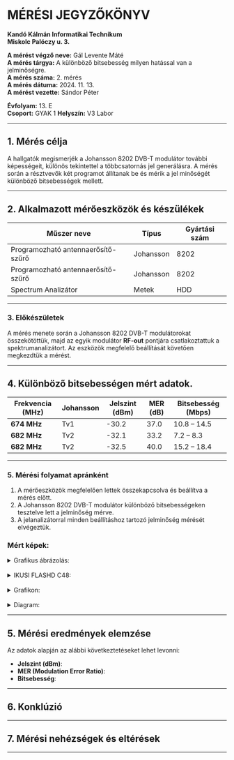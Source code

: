 
# MÉRÉSI JEGYZŐKÖNYV

**Kandó Kálmán Informatikai Technikum**  
**Miskolc Palóczy u. 3.**

**A mérést végző neve:** Gál Levente Máté  
**A mérés tárgya:** A különböző bitsebesség milyen hatással van a jelminőségre.  
**A mérés száma:** 2. mérés  
**A mérés dátuma:** 2024. 11. 13.  
**A mérést vezette:** Sándor Péter  

**Évfolyam:** 13. E  
**Csoport:** GYAK 1 
**Helyszín:** V3 Labor  

---

## 1. Mérés célja
A hallgatók megismerjék a Johansson 8202 DVB-T modulátor további képességeit, különös tekintettel a többcsatornás jel generálásra. A mérés során a résztvevők két programot állítanak be és mérik a jel minőségét különböző bitsebességek mellett.

---

## 2. Alkalmazott mérőeszközök és készülékek

| Műszer neve                         | Típus       | Gyártási szám |
| ----------------------------------- | ----------- | ------------- |
| Programozható antennaerősítő-szűrő  | Johansson   | 8202          |
| Programozható antennaerősítő-szűrő  | Johansson   | 8202          |
| Spectrum Analizátor                 | Metek       | HDD           |

---

### 3. Előkészületek
A mérés menete során a Johansson 8202 DVB-T modulátorokat összekötöttük, majd az egyik modulátor **RF-out** pontjára csatlakoztattuk a spektrumanalizátort. Az eszközök megfelelő beállítását követően megkezdtük a mérést.

---

## 4. Különböző bitsebességen mért adatok.

| Frekvencia (MHz) | Johansson        | Jelszint (dBm) | MER (dB) | Bitsebesség (Mbps) |
| ---------------- | ---------------- | -------------- | -------- | ------------------ |
| **674 MHz**      | Tv1              | -30.2          | 37.0     | 10.8 – 14.5        |
| **682 MHz**      | Tv2              | -32.1          | 33.2     | 7.2 – 8.3          |
| **682 MHz**      | Tv2              | -32.5          | 40.0     | 15.2 – 18.4        |

---

### 5. Mérési folyamat apránként
1. A mérőeszközök megfelelően lettek összekapcsolva és beállítva a mérés előtt.   
2. A Johansson 8202 DVB-T modulátor különböző bitsebességeken tesztelve lett a jelminőség mérve.   
3. A jelanalizátorral minden beállításhoz tartozó jelminőség mérését elvégeztük.   

### Mért képek:

<details>
    <summary>Grafikus ábrázolás:</summary>
    Kép:   A jelszint érték vizuális ábrázolását az alábbi diagramok mutatják be:
    <img src="https://leventegal.github.io/Tavkozles/Jegyzokonyv - Bitsebesség /images/d553cce9-92d5-4cbb-8faa-159b6424967b/.jpeg>
</details>

<br>

<details>
    <summary>ISKRA P2845:</summary>
    2. kép: 490 MHz  
    <img src="https://sancy1021.github.io/Tavkozles2/Antenna%20teljes%C3%ADtm%C3%A9ny/its_snapshot_0002.bmp"/>
</details>

<br>

<details>
    <summary>IKUSI FLASHD C48:</summary>
    Kép: 490 MHz  
    <img src="https://sancy1021.github.io/Tavkozles2/Antenna%20teljes%C3%ADtm%C3%A9ny/its_snapshot_0003.bmp"/>
</details>

<br>

<details>
    <summary>Grafikon:</summary>
    Kép: 490 MHz  
   <img src="https://sancy1021.github.io/Tavkozles2/Antenna%20teljes%C3%ADtm%C3%A9ny/its_snapshot_0004.bmp.png"/>
</details>

<br>

<details>
    <summary>Diagram:</summary>
    Kép: 490 MHz  
   <img src="https://sancy1021.github.io/Tavkozles2/Antenna%20teljes%C3%ADtm%C3%A9ny/its_snapshot_0005.bmp.png"/>
</details>

---

## 5. Mérési eredmények elemzése
Az adatok alapján az alábbi következtetéseket lehet levonni:
- **Jelszint (dBm)**:
- **MER (Modulation Error Ratio)**: 
- **Bitsebesség**: 
---

## 6. Konklúzió



---

## 7. Mérési nehézségek és eltérések


---
